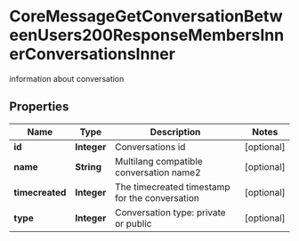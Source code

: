 

# CoreMessageGetConversationBetweenUsers200ResponseMembersInnerConversationsInner

information about conversation

## Properties

| Name | Type | Description | Notes |
|------------ | ------------- | ------------- | -------------|
|**id** | **Integer** | Conversations id |  [optional] |
|**name** | **String** | Multilang compatible conversation name2 |  [optional] |
|**timecreated** | **Integer** | The timecreated timestamp for the conversation |  [optional] |
|**type** | **Integer** | Conversation type: private or public |  [optional] |



